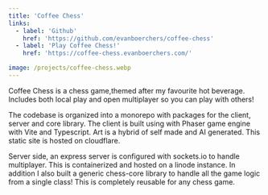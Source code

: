 ```yaml
---
title: 'Coffee Chess'
links:
  - label: 'Github'
    href: 'https://github.com/evanboerchers/coffee-chess'
  - label: 'Play Coffee Chess!'
    href: 'https://coffee-chess.evanboerchers.com/'

image: /projects/coffee-chess.webp
---
```


Coffee Chess is a chess game,themed after my favourite hot beverage.
Includes both local play and open multiplayer so you can play with
others!

The codebase is organized into a monorepo with packages for the
client, server and core library. The client is built using with Phaser
game engine with Vite and Typescript. Art is a hybrid of self made and
AI generated. This static site is hosted on cloudflare.

Server side, an express server is configured with sockets.io to handle
multiplayer. This is containerized and hosted on a linode instance. In
addition I also built a generic chess-core library to handle all the
game logic from a single class! This is completely reusable for any
chess game.
